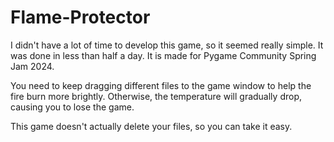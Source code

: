 # Flame-Protector
I didn't have a lot of time to develop this game, so it seemed really simple. It was done in less than half a day. It is made for Pygame Community Spring Jam 2024.

You need to keep dragging different files to the game window to help the fire burn more brightly.  Otherwise, the temperature will gradually drop, causing you to lose the game.

This game doesn't actually delete your files, so you can take it easy.
